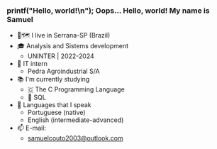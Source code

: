 ### printf("Hello, world!\n"); Oops... Hello, world! My name is Samuel 

- 📍🗺️ I live in Serrana-SP (Brazil)
- 🎓 Analysis and Sistems development
    * UNINTER | 2022-2024
- 💼 IT intern
    * Pedra Agroindustrial S/A
- 📚 I'm currently studying
    * 🇨 The C Programming Language
    * 📁 SQL
- 💬 Languages that I speak
    * Portuguese (native)
    * English (intermediate-advanced)
- 📫 E-mail:
    * samuelcouto2003@outlook.com
